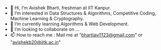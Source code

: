 - 👋 Hi, I’m Avishek Bharti, freshman at IIT Kanpur.
- 👀 I’m interested in Data Structures & Algorithms, Competitive Coding, Machine Learning & Cryptography.
- 🌱 I’m currently learning Algorithms & Web Development.
- 💞️ I’m looking to collaborate on ...
- 📫 How to reach me : Mail me at "bhartiavi1123@gmail.com" or "avishekb20@iitk.ac.in"

<!---
maverick-AB/maverick-AB is a ✨ special ✨ repository because its `README.md` (this file) appears on your GitHub profile.
You can click the Preview link to take a look at your changes.
--->
